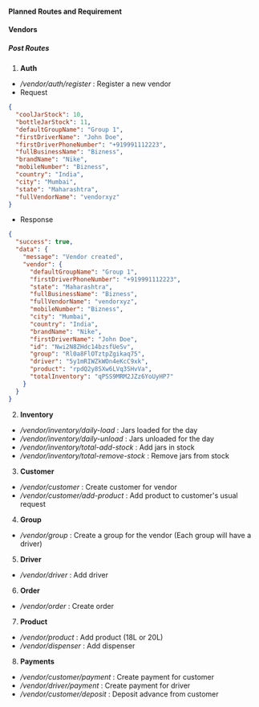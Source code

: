 <!-- prettier-ignore -->
#### Planned Routes and Requirement

#### Vendors

##### Post Routes

1. **Auth**

- _/vendor/auth/register_ : Register a new vendor
- Request

```json
{
  "coolJarStock": 10,
  "bottleJarStock": 11,
  "defaultGroupName": "Group 1",
  "firstDriverName": "John Doe",
  "firstDriverPhoneNumber": "+919991112223",
  "fullBusinessName": "Bizness",
  "brandName": "Nike",
  "mobileNumber": "Bizness",
  "country": "India",
  "city": "Mumbai",
  "state": "Maharashtra",
  "fullVendorName": "vendorxyz"
}
```

- Response

```json
{
  "success": true,
  "data": {
    "message": "Vendor created",
    "vendor": {
      "defaultGroupName": "Group 1",
      "firstDriverPhoneNumber": "+919991112223",
      "state": "Maharashtra",
      "fullBusinessName": "Bizness",
      "fullVendorName": "vendorxyz",
      "mobileNumber": "Bizness",
      "city": "Mumbai",
      "country": "India",
      "brandName": "Nike",
      "firstDriverName": "John Doe",
      "id": "Nwi2N8ZHdc14bzsfUeSv",
      "group": "Rl0a8FlOTztpZgikaq75",
      "driver": "5y1mRIWZkWOn4eKcC9xk",
      "product": "rpdQ2y8SXw6LVq3SHvVa",
      "totalInventory": "qPSS9MRM2JZz6YoUyHP7"
    }
  }
}
```

2. **Inventory**

- _/vendor/inventory/daily-load_ : Jars loaded for the day
- _/vendor/inventory/daily-unload_ : Jars unloaded for the day
- _/vendor/inventory/total-add-stock_ : Add jars in stock
- _/vendor/inventory/total-remove-stock_ : Remove jars from stock

3.  **Customer**

- _/vendor/customer_ : Create customer for vendor
- _/vendor/customer/add-product_ : Add product to customer's usual request

4.  **Group**

- _/vendor/group_ : Create a group for the vendor (Each group will have a driver)

5.  **Driver**

- _/vendor/driver_ : Add driver

6.  **Order**

- _/vendor/order_ : Create order

7.  **Product**

- _/vendor/product_ : Add product (18L or 20L)
- _/vendor/dispenser_ : Add dispenser

8.  **Payments**

- _/vendor/customer/payment_ : Create payment for customer
- _/vendor/driver/payment_ : Create payment for driver
- _/vendor/customer/deposit_ : Deposit advance from customer
